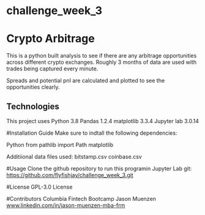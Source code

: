 # challenge_week_3

# Crypto Arbitrage 
This is a python built analysis to see if there are any arbitrage opportunities across different crypto exchanges.  Roughly 3 months of data are used 
with trades being captured every minute.

Spreads and potential pnl are calculated and plotted to see the opportunities clearly. 

## Technologies
This project uses Python 3.8
Pandas 1.2.4
matplotlib 3.3.4
Jupyter lab 3.0.14


#Installation Guide
Make sure to indtall the following dependencies:

Python 
from pathlib import Path
matplotlib

Additiional data files used: 
bitstamp.csv
coinbase.csv


#Usage
Clone the github repository to run this programin Jupyter Lab 
git:  https://github.com/flyfishjay/challenge_week_3.git


#License
GPL-3.0 License 

#Contributors 
Columbia Fintech Bootcamp
Jason Muenzen www.linkedin.com/in/jason-muenzen-mba-frm
